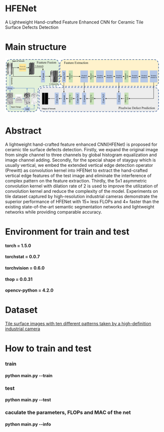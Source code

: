# HFENet
A Lightweight Hand-crafted Feature Enhanced CNN for Ceramic Tile Surface Defects Detection

# Main structure
![image](https://github.com/RobotvisionLab/HFENet/blob/main/image/HFE_mainstructure.tif)

# Abstract
A lightweight hand-crafted feature enhanced CNN(HFENet) is proposed for ceramic tile surface defects detection. Firstly, we expand the original image from single channel to three channels by global histogram equalization and image channel adding. Secondly, for the special shape of stayguy which is usually vertical, we embed the extended vertical edge detection operator (Prewitt) as convolution kernel into HFENet to extract the hand-crafted vertical edge features of the test image and eliminate the interference of complex pattern on the feature extraction. Thirdly, the 5x1 asymmetric convolution kernel with dilation rate of 2 is used to improve the utilization of convolution kernel and reduce the complexity of the model. Experiments on tile dataset captured by high-resolution industrial cameras demonstrate the superior performance of HFENet with 15× less FLOPs and 4× faster than the existing state-of-the-art semantic segmentation networks and lightweight networks while providing comparable accuracy.

# Environment for train and test
#### torch = 1.5.0
#### torchstat = 0.0.7
#### torchvision = 0.6.0
#### thop = 0.0.31
#### opencv-python = 4.2.0

# Dataset
[Tile surface images with ten different patterns taken by a high-definition industrial camera](https://drive.google.com/drive/folders/1n2u-sAk_DXCr9bd_USaVTw_J8WSj6iXJ?usp=sharing)

# How to train and test
###  train
#### python main.py --train
###  test
#### python main.py --test
###  caculate the parameters, FLOPs and MAC of the net
#### python main.py --info
